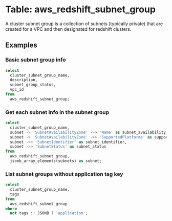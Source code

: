 # Table: aws_redshift_subnet_group

A cluster subnet group is a collection of subnets (typically private) that are created for a VPC and then designated for redshift clusters.

## Examples

### Basic subnet group info

```sql
select
  cluster_subnet_group_name,
  description,
  subnet_group_status,
  vpc_id
from
  aws_redshift_subnet_group;
```


### Get each subnet info in the subnet group

```sql
select
  cluster_subnet_group_name,
  subnet -> 'SubnetAvailabilityZone' ->> 'Name' as subnet_availability_zone,
  subnet -> 'SubnetAvailabilityZone' ->> 'SupportedPlatforms' as supported_platforms,
  subnet ->> 'SubnetIdentifier' as subnet_identifier,
  subnet ->> 'SubnetStatus' as subnet_status
from
  aws_redshift_subnet_group,
  jsonb_array_elements(subnets) as subnet;
```


### List subnet groups without application tag key

```sql
select
  cluster_subnet_group_name,
  tags
from
  aws_redshift_subnet_group
where
  not tags :: JSONB ? 'application';
```